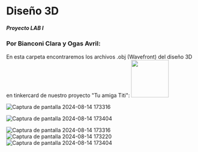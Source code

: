 # Diseño 3D
##### Proyecto LAB I 
### Por Bianconi Clara y Ogas Avril:
En esta carpeta encontraremos los archivos .obj (Wavefront) del diseño 3D en tinkercard de nuestro proyecto "Tu amiga Titi":
<img src= "(https://github.com/user-attachments/assets/08275a64-30b8-465f-8403-b72208a51bc9)" width="100" >

![Captura de pantalla 2024-08-14 173316](https://github.com/user-attachments/assets/3932c1ec-a93d-4b12-9d57-75a15dc913ff)

![Captura de pantalla 2024-08-14 173404](https://github.com/user-attachments/assets/f964ffb6-7963-41db-bd1d-8518b1045e20)

![Captura de pantalla 2024-08-14 173316](https://github.com/user-attachments/assets/08275a64-30b8-465f-8403-b72208a51bc9)
![Captura de pantalla 2024-08-14 173220](https://github.com/user-attachments/assets/5eeac72e-5ffa-495f-ba61-e2894f1dd615)
![Captura de pantalla 2024-08-14 173404](https://github.com/user-attachments/assets/3e0f7812-2f9a-4816-8ee6-d9b1cfe28766)

